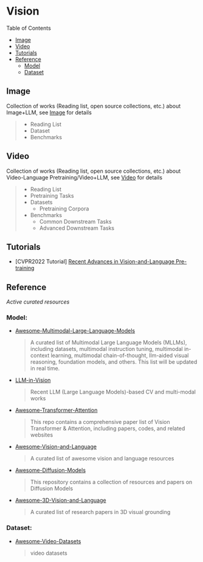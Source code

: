 # Vision

Table of Contents

- [Image](#image)
- [Video](#video)
- [Tutorials](#tutorials)
- [Reference](#reference)
  - [Model](#model)
  - [Dataset](#dataset)

## Image

Collection of works (Reading list, open source collections, etc.) about Image+LLM, see [Image](Image.md) for details

> - Reading List
> - Dataset
> - Benchmarks

## Video

Collection of works (Reading list, open source collections, etc.) about Video-Language Pretraining/Video+LLM, see [Video](Video.md) for details

> - Reading List
> - Pretraining Tasks
> - Datasets
>   - Pretraining Corpora
> - Benchmarks
>   - Common Downstream Tasks
>   - Advanced Downstream Tasks

## Tutorials

- [CVPR2022 Tutorial] [Recent Advances in Vision-and-Language Pre-training](https://vlp-tutorial.github.io/)

## Reference

*Active curated resources*

### Model:

- [Awesome-Multimodal-Large-Language-Models](https://github.com/BradyFU/Awesome-Multimodal-Large-Language-Models) 
    > A curated list of Multimodal Large Language Models (MLLMs), including datasets, multimodal instruction tuning, multimodal in-context learning, multimodal chain-of-thought, llm-aided visual reasoning, foundation models, and others. This list will be updated in real time.

- [LLM-in-Vision](https://github.com/DirtyHarryLYL/LLM-in-Vision)
    > Recent LLM (Large Language Models)-based CV and multi-modal works
- [Awesome-Transformer-Attention](https://github.com/cmhungsteve/Awesome-Transformer-Attention)
    > This repo contains a comprehensive paper list of Vision Transformer & Attention, including papers, codes, and related websites
- [Awesome-Vision-and-Language](https://github.com/sangminwoo/awesome-vision-and-language)
    > A curated list of awesome vision and language resources
- [Awesome-Diffusion-Models](https://github.com/heejkoo/Awesome-Diffusion-Models)
    > This repository contains a collection of resources and papers on Diffusion Models
- [Awesome-3D-Vision-and-Language](https://github.com/jianghaojun/Awesome-3D-Vision-and-Language)
    > A curated list of research papers in 3D visual grounding
### Dataset:

- [Awesome-Video-Datasets](https://github.com/xiaobai1217/Awesome-Video-Datasets#Video-and-Language)
    > video datasets
